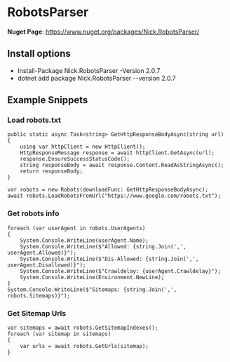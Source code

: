 # RobotsParser

**Nuget Page**: https://www.nuget.org/packages/Nick.RobotsParser/

## Install options
- Install-Package Nick.RobotsParser -Version 2.0.7
- dotnet add package Nick.RobotsParser --version 2.0.7

## Example Snippets
### Load robots.txt
```
public static async Task<string> GetHttpResponseBodyAsync(string url)
{
    using var httpClient = new HttpClient();
    HttpResponseMessage response = await httpClient.GetAsync(url);
    response.EnsureSuccessStatusCode();
    string responseBody = await response.Content.ReadAsStringAsync();
    return responseBody;
}

var robots = new Robots(downloadFunc: GetHttpResponseBodyAsync);
await robots.LoadRobotsFromUrl("https://www.google.com/robots.txt");
```

### Get robots info
```
foreach (var userAgent in robots.UserAgents)
{
    System.Console.WriteLine(userAgent.Name);
    System.Console.WriteLine($"Allowed: {string.Join(',', userAgent.Allowed)}");
    System.Console.WriteLine($"Dis-Allowed: {string.Join(',', userAgent.Disallowed)}");
    System.Console.WriteLine($"Crawldelay: {userAgent.Crawldelay}");
    System.Console.WriteLine(Environment.NewLine);
}
System.Console.WriteLine($"Sitemaps: {string.Join(',', robots.Sitemaps)}");
```

### Get Sitemap Urls
```
var sitemaps = await robots.GetSitemapIndexes();
foreach (var sitemap in sitemaps)
{
    var urls = await robots.GetUrls(sitemap);
}
```
